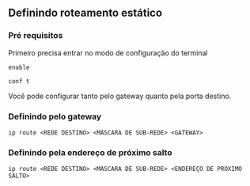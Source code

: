 ## Definindo roteamento estático

### Pré requisitos

Primeiro precisa entrar no modo de configuração do terminal

```
enable

conf t
```

Você pode configurar tanto pelo gateway quanto pela porta destino.

### Definindo pelo gateway

```
ip route <REDE DESTINO> <MÁSCARA DE SUB-REDE> <GATEWAY>
```

### Definindo pela endereço de próximo salto

```
ip route <REDE DESTINO> <MÁSCARA DE SUB-REDE> <ENDEREÇO DE PRÓXIMO SALTO>
```